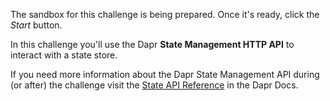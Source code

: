 The sandbox for this challenge is being prepared. Once it's ready, click the *Start* button.

In this challenge you'll use the Dapr **State Management HTTP API** to interact with a state store.

If you need more information about the Dapr State Management API during (or after) the challenge visit the [State API Reference](https://docs.dapr.io/reference/api/state_api/) in the Dapr Docs.
